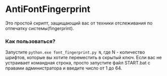 # AntiFontFingerprint
Это простой скрипт, защищающий вас от техники отслеживания по отпечатку системы(fingerprint).
### Как пользоваться?
Запустите `python.exe font_fingerprint.py N`, где N - количество шрифтов, которые вы хотите переместить в скрытый ключ.
Если вас не устраивает командная строка, просто запустите файл START.bat с правами администратора и введите число от 1 до 64.